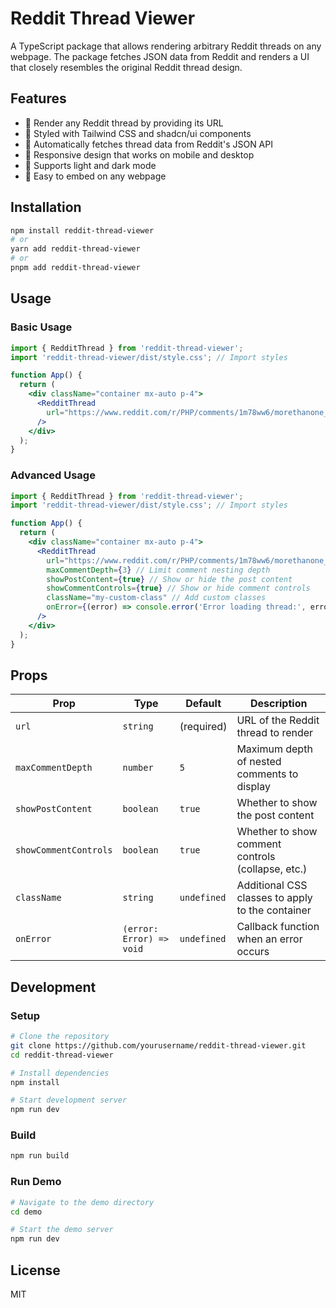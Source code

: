 # Reddit Thread Viewer

A TypeScript package that allows rendering arbitrary Reddit threads on any webpage. The package fetches JSON data from Reddit and renders a UI that closely resembles the original Reddit thread design.

## Features

- 🧵 Render any Reddit thread by providing its URL
- 🎨 Styled with Tailwind CSS and shadcn/ui components
- 🔄 Automatically fetches thread data from Reddit's JSON API
- 📱 Responsive design that works on mobile and desktop
- 🌙 Supports light and dark mode
- 🧩 Easy to embed on any webpage

## Installation

```bash
npm install reddit-thread-viewer
# or
yarn add reddit-thread-viewer
# or
pnpm add reddit-thread-viewer
```

## Usage

### Basic Usage

```jsx
import { RedditThread } from 'reddit-thread-viewer';
import 'reddit-thread-viewer/dist/style.css'; // Import styles

function App() {
  return (
    <div className="container mx-auto p-4">
      <RedditThread 
        url="https://www.reddit.com/r/PHP/comments/1m78ww6/morethanone_class_per_file_motoautoload"
      />
    </div>
  );
}
```

### Advanced Usage

```jsx
import { RedditThread } from 'reddit-thread-viewer';
import 'reddit-thread-viewer/dist/style.css'; // Import styles

function App() {
  return (
    <div className="container mx-auto p-4">
      <RedditThread 
        url="https://www.reddit.com/r/PHP/comments/1m78ww6/morethanone_class_per_file_motoautoload"
        maxCommentDepth={3} // Limit comment nesting depth
        showPostContent={true} // Show or hide the post content
        showCommentControls={true} // Show or hide comment controls
        className="my-custom-class" // Add custom classes
        onError={(error) => console.error('Error loading thread:', error)}
      />
    </div>
  );
}
```

## Props

| Prop | Type | Default | Description |
|------|------|---------|-------------|
| `url` | `string` | (required) | URL of the Reddit thread to render |
| `maxCommentDepth` | `number` | `5` | Maximum depth of nested comments to display |
| `showPostContent` | `boolean` | `true` | Whether to show the post content |
| `showCommentControls` | `boolean` | `true` | Whether to show comment controls (collapse, etc.) |
| `className` | `string` | `undefined` | Additional CSS classes to apply to the container |
| `onError` | `(error: Error) => void` | `undefined` | Callback function when an error occurs |

## Development

### Setup

```bash
# Clone the repository
git clone https://github.com/yourusername/reddit-thread-viewer.git
cd reddit-thread-viewer

# Install dependencies
npm install

# Start development server
npm run dev
```

### Build

```bash
npm run build
```

### Run Demo

```bash
# Navigate to the demo directory
cd demo

# Start the demo server
npm run dev
```

## License

MIT
